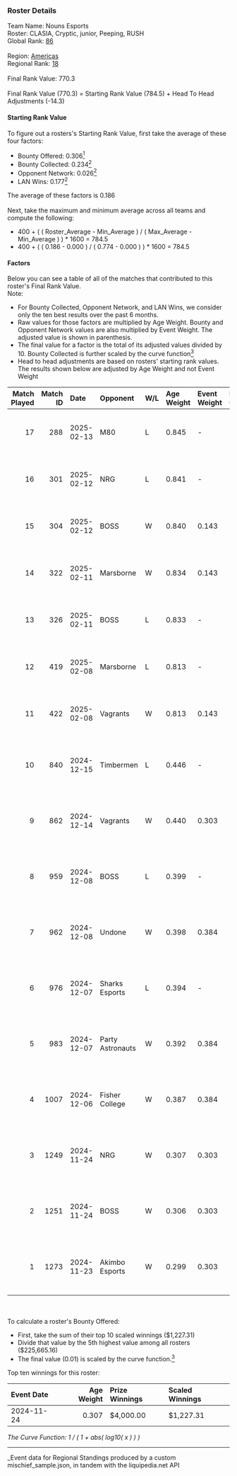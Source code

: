 ### Roster Details<br />
Team Name: Nouns Esports<br />
Roster: CLASIA, Cryptic, junior, Peeping, RUSH<br />
Global Rank: [86](../../standings_global_2025_04_07.md)<br />
<br />
Region: [Americas]( ../../standings_americas_2025_04_07.md)<br />
Regional Rank: [18]( ../../standings_americas_2025_04_07.md)<br />
<br />
Final Rank Value:  770.3<br />
<br />
Final Rank Value (770.3) = Starting Rank Value (784.5) + Head To Head Adjustments (-14.3)<br />

#### Starting Rank Value<br />
To figure out a rosters's Starting Rank Value, first take the average of these four factors:<br />
- Bounty Offered: 0.306[<sup>1</sup>](#table2)
- Bounty Collected: 0.234[<sup>2</sup>](#table1)
- Opponent Network: 0.026[<sup>2</sup>](#table1)
- LAN Wins: 0.177[<sup>2</sup>](#table1)

The average of these factors is 0.186<br />
<br />
Next, take the maximum and minimum average across all teams and compute the following:<br />
- 400 + ( ( Roster_Average - Min_Average ) / ( Max_Average - Min_Average ) ) * 1600 = 784.5
- 400 + ( ( 0.186 - 0.000 ) / ( 0.774 - 0.000 ) ) * 1600 = 784.5


#### Factors<br />
Below you can see a table of all of the matches that contributed to this roster's Final Rank Value.<br />
Note:<br />

- For Bounty Collected, Opponent Network, and LAN Wins, we consider only the ten best results over the past 6 months.
- Raw values for those factors are multiplied by Age Weight. Bounty and Opponent Network values are also multiplied by Event Weight. The adjusted value is shown in parenthesis.
- The final value for a factor is the total of its adjusted values divided by 10. Bounty Collected is further scaled by the curve function[<sup>3</sup>](#curveFunction)
- Head to head adjustments are based on rosters' starting rank values. The results shown below are adjusted by Age Weight and not Event Weight
<span id="table1"></span><br />


| Match Played | Match ID | Date       | Opponent         | W/L | Age Weight | Event Weight | Bounty Collected | Opponent Network | LAN Wins  | H2H Adj. | Roster                                  |
| -: | -: | :- | :- | :- | :- | :- | :- | :- | :- | -: | :- |
|           17 |      288 | 2025-02-13 | M80              | L   | 0.845      | -            | -                | -                | -         |   -12.53 | CLASIA, Cryptic, junior, Peeping, RUSH  |
|           16 |      301 | 2025-02-12 | NRG              | L   | 0.841      | -            | -                | -                | -         |    -7.51 | CLASIA, Cryptic, junior, Peeping, RUSH  |
|           15 |      304 | 2025-02-12 | BOSS             | W   | 0.840      | 0.143        | 0.005 (0.001)    | 0.343 (0.041)    | 0 (0.000) |    14.16 | CLASIA, Cryptic, junior, Peeping, RUSH  |
|           14 |      322 | 2025-02-11 | Marsborne        | W   | 0.834      | 0.143        | 0.000 (0.000)    | 0.199 (0.024)    | 0 (0.000) |     5.95 | CLASIA, Cryptic, junior, Peeping, RUSH  |
|           13 |      326 | 2025-02-11 | BOSS             | L   | 0.833      | -            | -                | -                | -         |   -11.72 | CLASIA, Cryptic, junior, Peeping, RUSH  |
|           12 |      419 | 2025-02-08 | Marsborne        | L   | 0.813      | -            | -                | -                | -         |   -20.59 | CLASIA, Cryptic, junior, Peeping, RUSH  |
|           11 |      422 | 2025-02-08 | Vagrants         | W   | 0.813      | 0.143        | 0.000 (0.000)    | 0.132 (0.015)    | 0 (0.000) |     7.20 | CLASIA, Cryptic, junior, Peeping, RUSH  |
|           10 |      840 | 2024-12-15 | Timbermen        | L   | 0.446      | -            | -                | -                | -         |    -8.73 | cJ-dA-K1nG, junior, nicx, Peeping, RUSH |
|            9 |      862 | 2024-12-14 | Vagrants         | W   | 0.440      | 0.303        | 0.000 (0.000)    | 0.132 (0.018)    | 0 (0.000) |     3.74 | cJ-dA-K1nG, junior, nicx, Peeping, RUSH |
|            8 |      959 | 2024-12-08 | BOSS             | L   | 0.399      | -            | -                | -                | -         |    -6.04 | cJ-dA-K1nG, junior, nicx, Peeping, RUSH |
|            7 |      962 | 2024-12-08 | Undone           | W   | 0.398      | 0.384        | 0.002 (0.000)    | 0.200 (0.031)    | 1 (0.398) |     5.02 | cJ-dA-K1nG, junior, nicx, Peeping, RUSH |
|            6 |      976 | 2024-12-07 | Sharks Esports   | L   | 0.394      | -            | -                | -                | -         |    -4.13 | cJ-dA-K1nG, junior, nicx, Peeping, RUSH |
|            5 |      983 | 2024-12-07 | Party Astronauts | W   | 0.392      | 0.384        | 0.002 (0.000)    | 0.339 (0.051)    | 1 (0.392) |     4.09 | cJ-dA-K1nG, junior, nicx, Peeping, RUSH |
|            4 |     1007 | 2024-12-06 | Fisher College   | W   | 0.387      | 0.384        | 0.002 (0.000)    | 0.053 (0.008)    | 1 (0.387) |     3.96 | cJ-dA-K1nG, junior, nicx, Peeping, RUSH |
|            3 |     1249 | 2024-11-24 | NRG              | W   | 0.307      | 0.303        | 0.035 (0.003)    | 0.462 (0.043)    | 0 (0.000) |     6.64 | cJ-dA-K1nG, junior, nicx, Peeping, RUSH |
|            2 |     1251 | 2024-11-24 | BOSS             | W   | 0.306      | 0.303        | 0.005 (0.001)    | 0.343 (0.032)    | 0 (0.000) |     5.26 | cJ-dA-K1nG, junior, nicx, Peeping, RUSH |
|            1 |     1273 | 2024-11-23 | Akimbo Esports   | W   | 0.299      | 0.303        | 0.000 (0.000)    | 0.000 (0.000)    | 0 (0.000) |     0.98 | cJ-dA-K1nG, junior, nicx, Peeping, RUSH |

<br />
<span id="table2"></span><br />
To calculate a roster's Bounty Offered:<br />

- First, take the sum of their top 10 scaled winnings ($1,227.31)
- Divide that value by the 5th highest value among all rosters ($225,665.16)
- The final value (0.01) is scaled by the curve function.[<sup>3</sup>](#curveFunction)

Top ten winnings for this roster:<br />

| Event Date | Age Weight | Prize Winnings | Scaled Winnings |
| :- | -: | :- | :- |
| 2024-11-24 |      0.307 | $4,000.00      | $1,227.31       |


<span id="curveFunction"></span>_The Curve Function: 1 / ( 1 + abs( log10( x ) ) )_<br />

---
_Event data for Regional Standings produced by a custom mischief_sample.json, in tandem with the liquipedia.net API<br />
